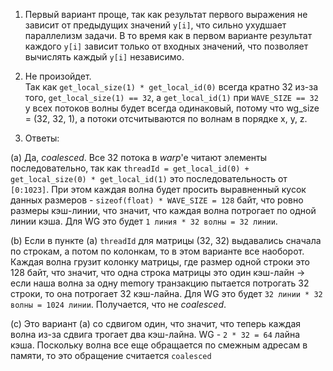 
1) Первый вариант проще, так как результат первого выражения не зависит от предыдущих значений `y[i]`, что сильно ухудшает параллелизм задачи.
В то время как в первом варианте результат каждого `y[i]` зависит только от входных значений, что позволяет вычислять каждый `y[i]` независимо. 


2) Не произойдет.  
Так как `get_local_size(1) * get_local_id(0)` всегда кратно 32 из-за того, `get_local_size(1) == 32`, а `get_local_id(1)` при `WAVE_SIZE == 32` у всех потоков волны будет всегда одинаковый, потому что wg_size = (32, 32, 1), а потоки отсчитываются по волнам в порядке x, y, z. 


3) Ответы: 

(a) Да, *coalesced*. Все 32 потока в *warp*'e читают элементы последовательно, так как `threadId = get_local_id(0) + get_local_size(0) * get_local_id(1)` это последовательность от `[0:1023]`. При этом каждая волна будет просить выравненный кусок данных размеров - `sizeof(float) * WAVE_SIZE = 128` байт, что ровно размеры кэш-линии, что значит, что каждая волна потрогает по одной линии кэша. Для WG это будет `1 линия * 32 волны = 32 линии`.

(b) Если в пункте (a) `threadId` для матрицы (32, 32) выдавались сначала по строкам, а потом по колонкам, то в этом варианте все наоборот. Каждая волна грузит колонку матрицы, где размер одной строки это 128 байт, что значит, что одна строка матрицы это один кэш-лайн -> если наша волна за одну memory транзакцию пытается потрогать 32 строки, то она потрогает 32 кэш-лайна. Для WG это будет `32 линии * 32 волны = 1024 линии`. Получается, что не *coalesced*.

(с) Это вариант (a) со сдвигом один, что значит, что теперь каждая волна из-за сдвига трогает два кэш-лайна. WG - `2 * 32 = 64` лайна кэша. Поскольку волна все еще обращается по смежным адресам в памяти, то это обращение считается `coalesced` 
